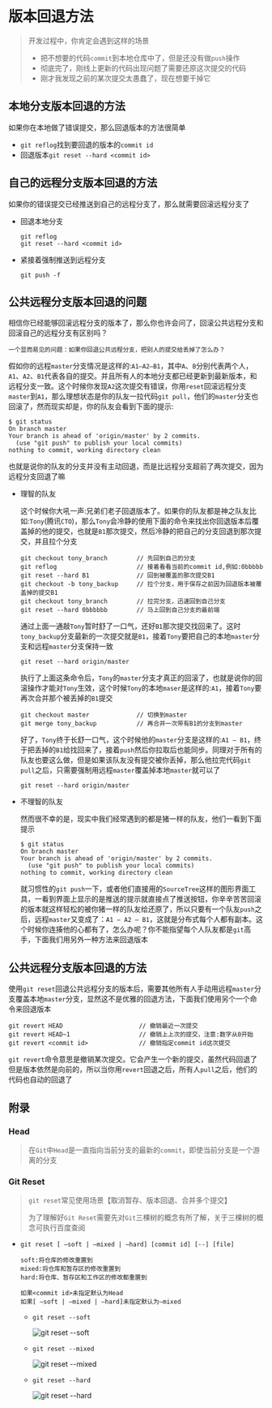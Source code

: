 # 版本回退方法

> 开发过程中，你肯定会遇到这样的场景
>
> - 把不想要的代码`commit`到本地仓库中了，但是还没有做`push`操作
> - 彻底完了，刚线上更新的代码出现问题了需要还原这次提交的代码
> - 刚才我发现之前的某次提交太愚蠢了，现在想要干掉它

## 本地分支版本回退的方法

如果你在本地做了错误提交，那么回退版本的方法很简单

- `git reflog`找到要回退的版本的`commit id`
- 回退版本`git reset --hard <commit id>`

## 自己的远程分支版本回退的方法

如果你的错误提交已经推送到自己的远程分支了，那么就需要回滚远程分支了

- 回退本地分支

  ```
  git reflog
  git reset --hard <commit id>
  ```

- 紧接着强制推送到远程分支

  ```
  git push -f
  ```

## 公共远程分支版本回退的问题

相信你已经能够回滚远程分支的版本了，那么你也许会问了，回滚公共远程分支和回滚自己的远程分支有区别吗？ 

```
一个显而易见的问题：如果你回退公共远程分支，把别人的提交给丢掉了怎么办？
```

假如你的远程`master`分支情况是这样的:`A1–A2–B1`，其中`A`、`B`分别代表两个人，`A1`、`A2`、`B1`代表各自的提交。并且所有人的本地分支都已经更新到最新版本，和远程分支一致。这个时候你发现`A2`这次提交有错误，你用`reset`回滚远程分支`master`到`A1`，那么理想状态是你的队友一拉代码`git pull`，他们的`master`分支也回滚了，然而现实却是，你的队友会看到下面的提示:

```
$ git status
On branch master
Your branch is ahead of 'origin/master' by 2 commits.
  (use "git push" to publish your local commits)
nothing to commit, working directory clean
```

也就是说你的队友的分支并没有主动回退，而是比远程分支超前了两次提交，因为远程分支回退了嘛

- 理智的队友

  这个时候你大吼一声:兄弟们老子回退版本了。如果你的队友都是神之队友比如:`Tony`(腾讯`CTO`)，那么`Tony`会冷静的使用下面的命令来找出你回退版本后覆盖掉的他的提交，也就是`B1`那次提交，然后冷静的把自己的分支回退到那次提交，并且拉个分支

  ```
  git checkout tony_branch        // 先回到自己的分支  
  git reflog                      // 接着看看当前的commit id,例如:0bbbbb    
  git reset --hard B1             // 回到被覆盖的那次提交B1
  git checkout -b tony_backup     // 拉个分支，用于保存之前因为回退版本被覆盖掉的提交B1
  git checkout tony_branch        // 拉完分支，迅速回到自己分支
  git reset --hard 0bbbbbb        // 马上回到自己分支的最前端
  ```

  通过上面一通敲`Tony`暂时舒了一口气，还好`B1`那次提交找回来了。这时`tony_backup`分支最新的一次提交就是`B1`，接着`Tony`要把自己的本地`master`分支和远程`master`分支保持一致

  ```
  git reset --hard origin/master
  ```

  执行了上面这条命令后，`Tony`的`master`分支才真正的回滚了，也就是说你的回滚操作才能对`Tony`生效，这个时候`Tony`的本地`maser`是这样的:`A1`，接着`Tony`要再次合并那个被丢掉的`B1`提交

  ```
  git checkout master             // 切换到master
  git merge tony_backup           // 再合并一次带有B1的分支到master
  ```

  好了，`Tony`终于长舒一口气，这个时候他的`master`分支是这样的:`A1 – B1`，终于把丢掉的`B1`给找回来了，接着`push`然后你拉取后也能同步。同理对于所有的队友也要这么做，但是如果该队友没有提交被你丢掉，那么他拉完代码`git pull`之后，只需要强制用远程`master`覆盖掉本地`master`就可以了

  ```
  git reset --hard origin/master
  ```

- 不理智的队友

  然而很不幸的是，现实中我们经常遇到的都是猪一样的队友，他们一看到下面提示

  ```
  $ git status
  On branch master
  Your branch is ahead of 'origin/master' by 2 commits.
    (use "git push" to publish your local commits)
  nothing to commit, working directory clean
  ```

  就习惯性的`git push`一下，或者他们直接用的`SourceTree`这样的图形界面工具，一看到界面上显示的是推送的提示就直接点了推送按钮，你辛辛苦苦回滚的版本就这样轻松的被你猪一样的队友给还原了，所以只要有一个队友`push`之后，远程`master`又变成了：`A1 – A2 – B1`，这就是分布式每个人都有副本。这个时候你连揍他的心都有了，怎么办呢？你不能指望每个人队友都是`git`高手，下面我们用另外一种方法来回退版本

## 公共远程分支版本回退的方法

使用`git reset`回退公共远程分支的版本后，需要其他所有人手动用远程`master`分支覆盖本地`master`分支，显然这不是优雅的回退方法，下面我们使用另个一个命令来回退版本

```
git revert HEAD                     // 撤销最近一次提交
git revert HEAD~1                   // 撤销上上次的提交，注意:数字从0开始
git revert <commit id>              // 撤销指定commit id这次提交
```

`git revert`命令意思是撤销某次提交。它会产生一个新的提交，虽然代码回退了但是版本依然是向前的，所以当你用`revert`回退之后，所有人`pull`之后，他们的代码也自动的回退了

## 附录

### Head

> 在`Git`中`Head`是一直指向当前分支的最新的`commit`，即使当前分支是一个游离的分支

### Git Reset

> `git reset`常见使用场景【取消暂存、版本回退、合并多个提交】
>
> 为了理解好`Git Reset`需要先对`Git`三棵树的概念有所了解，关于三棵树的概念可执行百度查阅

- `git reset [ –soft | –mixed | –hard] [commit id] [--] [file]`

  ```
  soft:将仓库的修改重置到
  mixed:将仓库和暂存区的修改重置到
  hard:将仓库、暂存区和工作区的修改都重置到
  
  如果<commit id>未指定默认为Head
  如果[ –soft | –mixed | –hard]未指定默认为–mixed
  ```

  - `git reset --soft`

    ![git reset --soft](https://raw.githubusercontent.com/RobertoHuang/RGP-LEARNING/master/Git/images/git%20reset%20--soft.png)

  - `git reset --mixed`

    ![git reset --mixed](https://raw.githubusercontent.com/RobertoHuang/RGP-LEARNING/master/Git/images/git%20reset%20--mixed.png)

  - `git reset --hard`

    ![git reset --hard](https://raw.githubusercontent.com/RobertoHuang/RGP-LEARNING/master/Git/images/git%20reset%20--hard.png)

